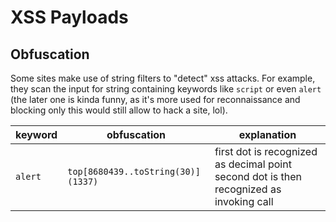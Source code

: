 # XSS Payloads

## Obfuscation

Some sites make use of string filters to "detect" xss attacks. For example, they scan the input for string containing keywords like `script` or even `alert`
(the later one is kinda funny, as it's more used for reconnaissance and blocking only this would still allow to hack a site, lol).



| keyword | obfuscation                      | explanation                                                                             |
|---------|----------------------------------|-----------------------------------------------------------------------------------------|
| `alert`   | `top[8680439..toString(30)](1337)` | first dot is recognized as decimal point second dot is then recognized as invoking call |
